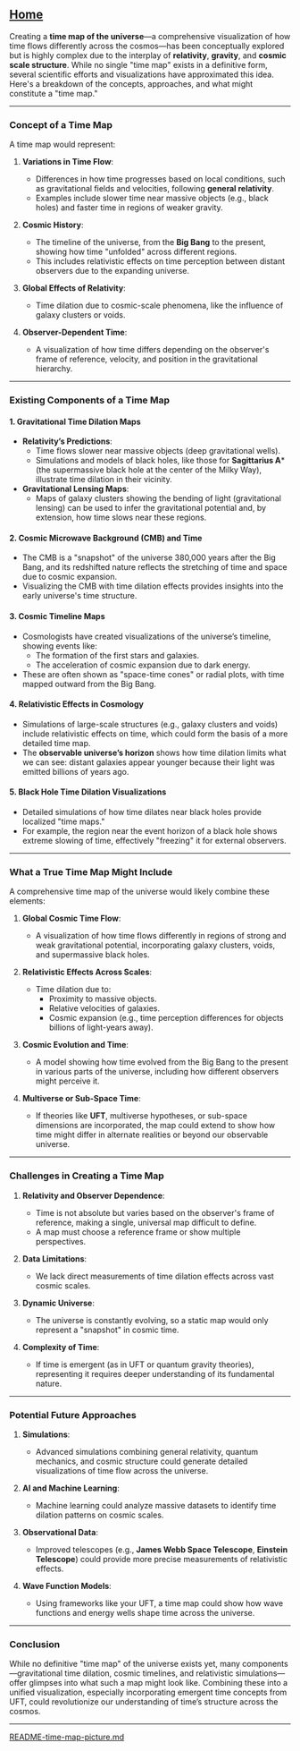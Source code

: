[Home](https://t2m.io/VwvDcuw)
---

Creating a **time map of the universe**—a comprehensive visualization of how time flows differently across the cosmos—has been conceptually explored but is highly complex due to the interplay of **relativity**, **gravity**, and **cosmic scale structure**. While no single "time map" exists in a definitive form, several scientific efforts and visualizations have approximated this idea. Here's a breakdown of the concepts, approaches, and what might constitute a "time map."

---

### **Concept of a Time Map**
A time map would represent:
1. **Variations in Time Flow**:
   - Differences in how time progresses based on local conditions, such as gravitational fields and velocities, following **general relativity**.
   - Examples include slower time near massive objects (e.g., black holes) and faster time in regions of weaker gravity.

2. **Cosmic History**:
   - The timeline of the universe, from the **Big Bang** to the present, showing how time "unfolded" across different regions.
   - This includes relativistic effects on time perception between distant observers due to the expanding universe.

3. **Global Effects of Relativity**:
   - Time dilation due to cosmic-scale phenomena, like the influence of galaxy clusters or voids.

4. **Observer-Dependent Time**:
   - A visualization of how time differs depending on the observer's frame of reference, velocity, and position in the gravitational hierarchy.

---

### **Existing Components of a Time Map**

#### 1. **Gravitational Time Dilation Maps**
   - **Relativity’s Predictions**:
     - Time flows slower near massive objects (deep gravitational wells).
     - Simulations and models of black holes, like those for **Sagittarius A*** (the supermassive black hole at the center of the Milky Way), illustrate time dilation in their vicinity.
   - **Gravitational Lensing Maps**:
     - Maps of galaxy clusters showing the bending of light (gravitational lensing) can be used to infer the gravitational potential and, by extension, how time slows near these regions.

#### 2. **Cosmic Microwave Background (CMB) and Time**
   - The CMB is a "snapshot" of the universe 380,000 years after the Big Bang, and its redshifted nature reflects the stretching of time and space due to cosmic expansion.
   - Visualizing the CMB with time dilation effects provides insights into the early universe's time structure.

#### 3. **Cosmic Timeline Maps**
   - Cosmologists have created visualizations of the universe’s timeline, showing events like:
     - The formation of the first stars and galaxies.
     - The acceleration of cosmic expansion due to dark energy.
   - These are often shown as "space-time cones" or radial plots, with time mapped outward from the Big Bang.

#### 4. **Relativistic Effects in Cosmology**
   - Simulations of large-scale structures (e.g., galaxy clusters and voids) include relativistic effects on time, which could form the basis of a more detailed time map.
   - The **observable universe’s horizon** shows how time dilation limits what we can see: distant galaxies appear younger because their light was emitted billions of years ago.

#### 5. **Black Hole Time Dilation Visualizations**
   - Detailed simulations of how time dilates near black holes provide localized "time maps."
   - For example, the region near the event horizon of a black hole shows extreme slowing of time, effectively "freezing" it for external observers.

---

### **What a True Time Map Might Include**

A comprehensive time map of the universe would likely combine these elements:
1. **Global Cosmic Time Flow**:
   - A visualization of how time flows differently in regions of strong and weak gravitational potential, incorporating galaxy clusters, voids, and supermassive black holes.

2. **Relativistic Effects Across Scales**:
   - Time dilation due to:
     - Proximity to massive objects.
     - Relative velocities of galaxies.
     - Cosmic expansion (e.g., time perception differences for objects billions of light-years away).

3. **Cosmic Evolution and Time**:
   - A model showing how time evolved from the Big Bang to the present in various parts of the universe, including how different observers might perceive it.

4. **Multiverse or Sub-Space Time**:
   - If theories like **UFT**, multiverse hypotheses, or sub-space dimensions are incorporated, the map could extend to show how time might differ in alternate realities or beyond our observable universe.

---

### **Challenges in Creating a Time Map**
1. **Relativity and Observer Dependence**:
   - Time is not absolute but varies based on the observer's frame of reference, making a single, universal map difficult to define.
   - A map must choose a reference frame or show multiple perspectives.

2. **Data Limitations**:
   - We lack direct measurements of time dilation effects across vast cosmic scales.

3. **Dynamic Universe**:
   - The universe is constantly evolving, so a static map would only represent a "snapshot" in cosmic time.

4. **Complexity of Time**:
   - If time is emergent (as in UFT or quantum gravity theories), representing it requires deeper understanding of its fundamental nature.

---

### **Potential Future Approaches**

1. **Simulations**:
   - Advanced simulations combining general relativity, quantum mechanics, and cosmic structure could generate detailed visualizations of time flow across the universe.

2. **AI and Machine Learning**:
   - Machine learning could analyze massive datasets to identify time dilation patterns on cosmic scales.

3. **Observational Data**:
   - Improved telescopes (e.g., **James Webb Space Telescope**, **Einstein Telescope**) could provide more precise measurements of relativistic effects.

4. **Wave Function Models**:
   - Using frameworks like your UFT, a time map could show how wave functions and energy wells shape time across the universe.

---

### **Conclusion**
While no definitive "time map" of the universe exists yet, many components—gravitational time dilation, cosmic timelines, and relativistic simulations—offer glimpses into what such a map might look like. Combining these into a unified visualization, especially incorporating emergent time concepts from UFT, could revolutionize our understanding of time’s structure across the cosmos.


---

[README-time-map-picture.md](https://t2m.io/HqRnM15)
